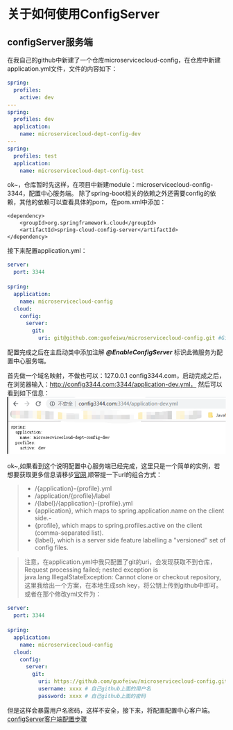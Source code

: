 # 关于如何使用ConfigServer
## configServer服务端

在我自己的github中新建了一个仓库microservicecloud-config，在仓库中新建application.yml文件，文件的内容如下：
```yaml
spring:
  profiles:
    active: dev
---
spring:
  profiles: dev
  application:
    name: microservicecloud-dept-config-dev
---
spring:
  profiles: test
  application:
    name: microservicecloud-dept-config-test
```
ok~，仓库暂时先这样，在项目中新建module：microservicecloud-config-3344，配置中心服务端。
除了spring-boot相关的依赖之外还需要config的依赖，其他的依赖可以查看具体的pom，在pom.xml中添加：

>   
    <dependency>
        <groupId>org.springframework.cloud</groupId>
        <artifactId>spring-cloud-config-server</artifactId>
    </dependency>
    
接下来配置application.yml：
```yaml
server:
  port: 3344

spring:
  application:
    name: microservicecloud-config
  cloud:
    config:
      server:
        git:
          uri: git@github.com:guofeiwu/microservicecloud-config.git #GitHub上面的git仓库名字
```

配置完成之后在主启动类中添加注解 **_@EnableConfigServer_** 标识此微服务为配置中心服务端。

首先做一个域名映射，不做也可以：127.0.0.1 config3344.com，启动完成之后，在浏览器输入：http://config3344.com:3344/application-dev.yml，
然后可以看到如下信息：
![结果图](https://github.com/guofeiwu/microservicecloud/blob/master/img/1.png)

ok~,如果看到这个说明配置中心服务端已经完成，这里只是一个简单的实例，若想要获取更多信息请移步[官网](https://cloud.spring.io/spring-cloud-static/Finchley.SR2/single/spring-cloud.html#_spring_cloud_config_server),顺带提一下url的组合方式：
> - /{application}-{profile}.yml
> - /application/{profile}/label
> - /{label}/{application}-{profile}.yml
> - {application}, which maps to spring.application.name on the client side.-
> - {profile}, which maps to spring.profiles.active on the client (comma-separated list).
> - {label}, which is a server side feature labelling a "versioned" set of config files.

> 注意，在application.yml中我只配置了git的uri，会发现获取不到仓库，Request processing failed; nested exception is java.lang.IllegalStateException: Cannot clone or checkout repository,这里我给出一个方案，在本地生成ssh key，将公钥上传到github中即可。或者在那个修改yml文件为：
```yaml
server:
  port: 3344

spring:
  application:
    name: microservicecloud-config
  cloud:
    config:
      server:
        git:
          uri: https://github.com/guofeiwu/microservicecloud-config.git #GitHub上面的git仓库名字
          username: xxxx # 自己github上面的用户名
          password: xxxx # 自己github上面的密码
```
但是这样会暴露用户名密码，这样不安全，接下来，将配置配置中心客户端。
[configServer客户端配置步骤](https://github.com/guofeiwu/microservicecloud/blob/master/article/configServer/2_config_client.md)

